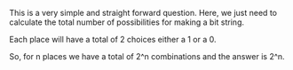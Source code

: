 This is a very simple and straight forward question. Here, we just need to calculate the total number of possibilities for making a bit string.

Each place will have a total of 2 choices either a 1 or a 0.

So, for n places we have a total of 2^n combinations and the answer is 2^n.